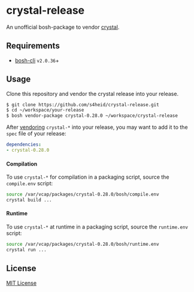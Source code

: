 # crystal-release

An unofficial bosh-package to vendor [crystal](https://crystal-lang.org).


## Requirements

 * [bosh-cli](https://github.com/cloudfoundry/bosh-cli) `v2.0.36`+


## Usage

Clone this repository and vendor the crystal release into your release.

```bash
$ git clone https://github.com/s4heid/crystal-release.git
$ cd ~/workspace/your-release
$ bosh vendor-package crystal-0.28.0 ~/workspace/crystal-release
```

After [vendoring](https://bosh.io/docs/package-vendoring/#vendor) `crystal-*`
into your release, you may want to add it to the `spec` file of your release:

```yaml
dependencies:
- crystal-0.28.0
```

#### Compilation

To use `crystal-*` for compilation in a packaging script, source the `compile.env`
script:

```bash
source /var/vcap/packages/crystal-0.28.0/bosh/compile.env
crystal build ...
```

#### Runtime

To use `crystal-*` at runtime in a packaging script, source the `runtime.env`
script:

```bash
source /var/vcap/packages/crystal-0.28.0/bosh/runtime.env
crystal run ...
```


## License

[MIT License](./LICENSE)
